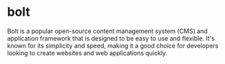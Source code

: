 # bolt
Bolt is a popular open-source content management system (CMS) and application framework that is designed to be easy to use and flexible. It's known for its simplicity and speed, making it a good choice for developers looking to create websites and web applications quickly.
